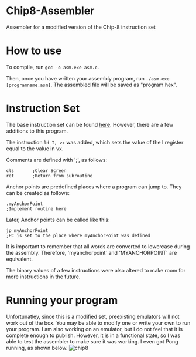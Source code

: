 # Chip8-Assembler
Assembler for a modified version of the Chip-8 instruction set
# How to use
To compile, run ```gcc -o asm.exe asm.c```. 

Then, once you have written your assembly program, run ```./asm.exe [programname.asm]```. The assembled file will be saved as "program.hex". 

# Instruction Set

The base instruction set can be found [here](http://devernay.free.fr/hacks/chip8/C8TECH10.HTM#2.5). However, there are a few additions to this program. 

The instruction ```ld I, vx``` was added, which sets the value of the I register equal to the value in vx. 

Comments are defined with ';', as follows:
```
cls       ;Clear Screen
ret       ;Return from subroutine
```

Anchor points are predefined places where a program can jump to. They can be created as follows:
```
.myAnchorPoint
;Implement routine here
```

Later, Anchor points can be called like this:
```
jp myAnchorPoint
;PC is set to the place where myAnchorPoint was defined
```

It is important to remember that all words are converted to lowercase during the assembly. Therefore, 'myanchorpoint' and 'MYANCHORPOINT' are equivalent.

The binary values of a few instructions were also altered to make room for more instructions in the future.

# Running your program

Unfortunatley, since this is a modified set, preexisting emulators will not work out of the box. You may be able to modify one or write your own to run your program. I am also working on an emulator, but I do not feel that it is complete enough to publish. However, it is in a functional state, so I was able to test the assembler to make sure it was working. I even got Pong running, as shown below. ![chip8](https://user-images.githubusercontent.com/79181426/132065255-83d435af-702e-4214-a7c4-41c29b55b7f3.png)


